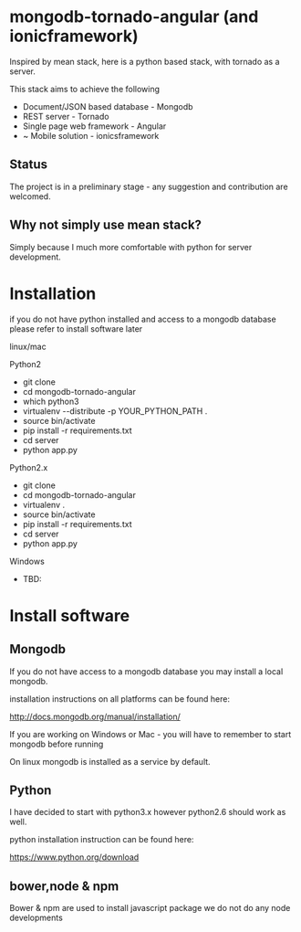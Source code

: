 mongodb-tornado-angular (and ionicframework)
============================================
Inspired by mean stack, here is a python based stack, with tornado as a server.

This stack aims to achieve the following
* Document/JSON based database - Mongodb
* REST server - Tornado
* Single page web framework - Angular
* ~ Mobile solution - ionicsframework


Status
-------
The project is in a preliminary stage - any suggestion and contribution are welcomed.

Why not simply use mean stack?
-----------------------------
Simply because I much more comfortable with python for server development.



Installation
============
if you do not have python installed and access to a mongodb database please refer to install software later

linux/mac

Python2
* git clone
* cd mongodb-tornado-angular
* which python3
* virtualenv --distribute -p YOUR_PYTHON_PATH .
* source bin/activate
* pip install -r requirements.txt
* cd server
* python app.py

Python2.x
* git clone
* cd mongodb-tornado-angular
* virtualenv  .
* source bin/activate
* pip install -r requirements.txt
* cd server
* python app.py


Windows
* TBD:


Install software
================

Mongodb
-------
If you do not have access to a mongodb database you may install a local mongodb.

installation instructions on all platforms can be found here:

http://docs.mongodb.org/manual/installation/

If you are working on Windows or Mac - you will have to remember to start mongodb before running

On linux mongodb is installed as a service by default.


Python
------
I have decided to start with python3.x however python2.6 should work as well.

python installation instruction can be found here:

https://www.python.org/download


bower,node & npm
----------------
Bower & npm are used to install javascript package we do not do any node developments


